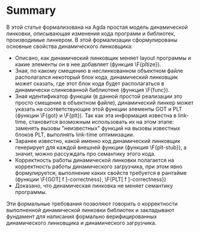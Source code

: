 # Summary

В этой статье формализована на Agda простая модель динамической линковки,
описывающая изменения кода программ и библиотек, производимые линкером. В
этой формализации сформулированы основные свойства динамического
линковщика:

*   Описано, как динамический линковщик меняет layout программы и какие
    элементы он в нее добавляет (функция \F{pltize}).
*   Зная, по какому смещению в неслинкованном объектном файле располагался
    некоторый блок кода, динамический линковщик может сказать, где этот
    блок кода будет располагаться в динамически слинкованной библиотеке
    (функция \F{func}).
*   Зная идентификатор функции (в данной простой реализации это
    просто смещение в объектном файле), динамический линкер может указать
    на соответствующие этой функции элементы GOT и PLT (функции \F{got} и
    \F{plt}). Так как эта информация известна в link-time, становится
    возможным использовать их на этом этапе: заменять вызовы "неизвестных"
    функций на вызовы известных блоков PLT, выполнять link-time
    оптимизации.
*   Заранее известно, какой именно код динамический линковщик генерирует
    для каждой внешней функции (функция \F{plt-stub}), а значит, можно
    рассуждать про семантику этого кода.
*   Корректность работы динамической линковки полагается на корректность
    работы динамического загрузчика, при этом явно формулируется,
    выполнение каких свойств требуется в рантайме (функции \F{GOT[ f
    ]-correctness}, \F{PLT[ f ]-correctness})
*   Доказано, что динамическая линковка не меняет семантику программы.

Эти формальные требования позволяют говорить о корректности выполненной
динамической линковки библиотек и закладывают фундамент для написания
формально верифицированных динамического линковщика и динамического
загрузчика.
